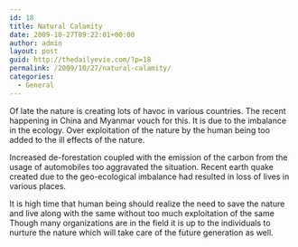 ```yaml
---
id: 18
title: Natural Calamity
date: 2009-10-27T09:22:01+00:00
author: admin
layout: post
guid: http://thedailyevie.com/?p=18
permalink: /2009/10/27/natural-calamity/
categories:
  - General
---
```

Of late the nature is creating lots of havoc in various countries. The recent happening in China and Myanmar vouch for this. It is due to the imbalance in the ecology. Over exploitation of the nature by the human being too added to the ill effects of the nature.

Increased de-forestation coupled with the emission of the carbon from the usage of automobiles too aggravated the situation. Recent earth quake created due to the geo-ecological imbalance had resulted in loss of lives in various places.

It is high time that human being should realize the need to save the nature and live along with the same without too much exploitation of the same Though many organizations are in the field it is up to the individuals to nurture the nature which will take care of the future generation as well.